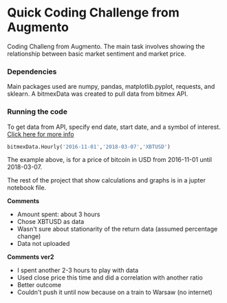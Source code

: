 # Quick Coding Challenge from Augmento

Coding Challeng from Augmento. The main task involves showing the relationship 
between basic market sentiment and market price.

### Dependencies

Main packages used are numpy, pandas, matplotlib.pyplot, requests, and sklearn.
A bitmexData was created to pull data from bitmex API.

### Running the code

To get data from API, specify end date, start date, and a symbol of interest. [Click here for more info](https://www.bitmex.com/)

```python
bitmexData.Hourly('2016-11-01','2018-03-07','XBTUSD')
```
The example above, is for a price of bitcoin in USD from 2016-11-01 until 2018-03-07.

The rest of the project that show calculations and graphs is in a jupter notebook file.


**Comments**
- Amount spent: about 3 hours
- Chose XBTUSD as data
- Wasn't sure about stationarity of the return data (assumed percentage change)
- Data not uploaded

**Comments ver2**
-  I spent another 2-3 hours to play with data
-  Used close price this time and did a correlation with another ratio
-  Better outcome
-  Couldn't push it until now because on a train to Warsaw (no internet)
